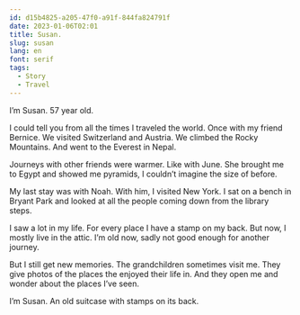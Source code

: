 ```yaml
---
id: d15b4825-a205-47f0-a91f-844fa824791f
date: 2023-01-06T02:01
title: Susan.
slug: susan
lang: en
font: serif
tags:
  - Story
  - Travel
---
```


I’m Susan. 57 year old.

I could tell you from all the times I traveled the world.
Once with my friend Bernice. We visited Switzerland and Austria. We climbed the Rocky Mountains. And went to the Everest in Nepal.

Journeys with other friends were warmer. Like with June. She brought me to Egypt and showed me pyramids, I couldn’t imagine the size of before.

My last stay was with Noah. With him, I visited New York. I sat on a bench in Bryant Park and looked at all the people coming down from the library steps.

I saw a lot in my life. For every place I have a stamp on my back. But now, I mostly live in the attic. I’m old now, sadly not good enough for another journey.

But I still get new memories.
The grandchildren sometimes visit me. They give photos of the places the enjoyed their life in. And they open me and wonder about the places I’ve seen.

I’m Susan. An old suitcase with stamps on its back.
